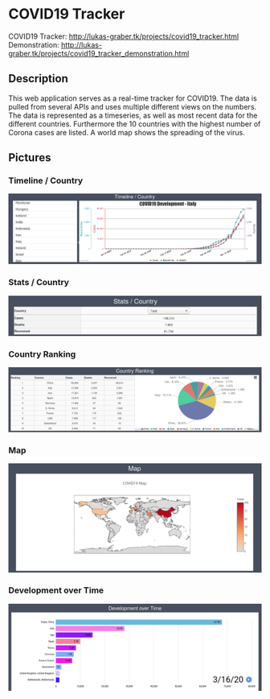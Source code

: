 # COVID19 Tracker
COVID19 Tracker: http://lukas-graber.tk/projects/covid19_tracker.html  
Demonstration: http://lukas-graber.tk/projects/covid19_tracker_demonstration.html  

## Description
This web application serves as a real-time tracker for COVID19. The data is pulled from several APIs and uses multiple different views on the numbers. The data is represented as a timeseries, as well as most recent data for the different countries. Furthermore the 10 countries with the highest number of Corona cases are listed. A world map shows the spreading of the virus.

## Pictures
### Timeline / Country
![Timeline](assets/timeline.png)

### Stats / Country
![Stats](assets/stats.png)  

### Country Ranking
![Ranking](assets/country_ranking.png)  

### Map
![Map](assets/map.png)  

### Development over Time
![Development](assets/development.png)  
